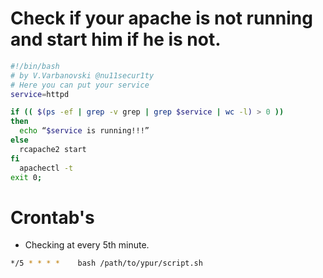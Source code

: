 # Check if your apache is not running and start him if he is not.



```bash
#!/bin/bash
# by V.Varbanovski @nu11secur1ty
# Here you can put your service
service=httpd

if (( $(ps -ef | grep -v grep | grep $service | wc -l) > 0 ))
then
  echo “$service is running!!!”
else
  rcapache2 start
fi
  apachectl -t
exit 0;
```
# Crontab's

 - Checking at every 5th minute.
```bash 
*/5 * * * *    bash /path/to/ypur/script.sh
```
